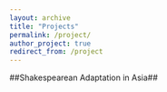 ```yaml
---
layout: archive
title: "Projects"
permalink: /project/
author_project: true
redirect_from: /project
---
```


##Shakespearean Adaptation in Asia##

